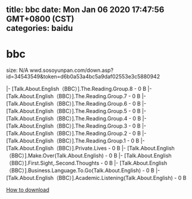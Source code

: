 
title: bbc
date: Mon Jan 06 2020 17:47:56 GMT+0800 (CST)    
categories: baidu
---

# bbc
size: N/A
 wwd.sosoyunpan.com/down.asp?id=34543549&token=d6b0a53a4bc5a9daf02553e3c5880942
 
|- [Talk.About.English（BBC）].The.Reading.Group.8 - 0 B
|- [Talk.About.English（BBC）].The.Reading.Group.7 - 0 B
|- [Talk.About.English（BBC）].The.Reading.Group.6 - 0 B
|- [Talk.About.English（BBC）].The.Reading.Group.5 - 0 B
|- [Talk.About.English（BBC）].The.Reading.Group.4 - 0 B
|- [Talk.About.English（BBC）].The.Reading.Group.3 - 0 B
|- [Talk.About.English（BBC）].The.Reading.Group.2 - 0 B
|- [Talk.About.English（BBC）].The.Reading.Group.1 - 0 B
|- [Talk.About.English（BBC）].Private.Lives - 0 B
|- [Talk.About.English（BBC）].Make.Over(Talk.About.English) - 0 B
|- [Talk.About.English（BBC）].First.Sight,.Second.Thoughts - 0 B
|- [Talk.About.English（BBC）].Business.Language.To.Go(Talk.About.English) - 0 B
|- [Talk.About.English（BBC）].Academic.Listening(Talk.About.English) - 0 B

[How to download](https://bpcam.bemobtrk.com/go/2ceec3aa-1ca2-46d6-b9ff-aaa5c184517c?jno=1499)